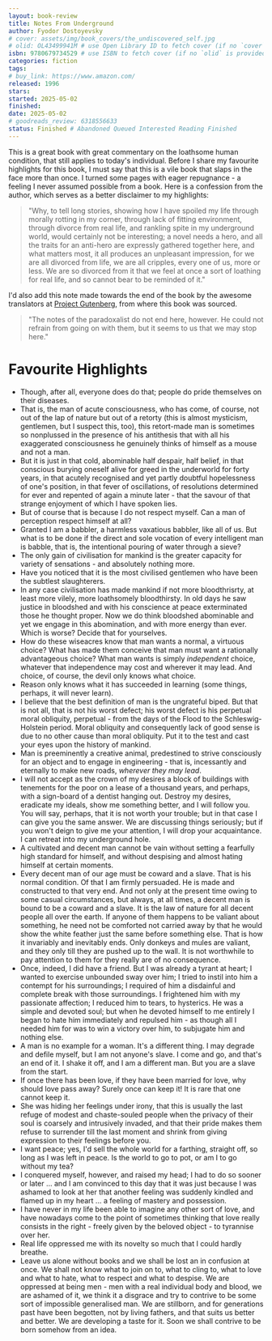 ```yaml
---
layout: book-review
title: Notes From Underground
author: Fyodor Dostoyevsky
# cover: assets/img/book_covers/the_undiscovered_self.jpg
# olid: OL43499941M # use Open Library ID to fetch cover (if no `cover` is provided)
isbn: 9780679734529 # use ISBN to fetch cover (if no `olid` is provided, dashes are optional)
categories: fiction
tags:
# buy_link: https://www.amazon.com/
released: 1996
stars:
started: 2025-05-02
finished:
date: 2025-05-02
# goodreads_review: 6318556633
status: Finished # Abandoned Queued Interested Reading Finished
---
```


This is a great book with great commentary on the loathsome human condition, that still applies to today's individual. Before I share my favourite highlights for this book, I must say that this is a vile book that slaps in the face more than once. I turned some pages with eager repugnance - a feeling I never assumed possible from a book. Here is a confession from the author, which serves as a better disclaimer to my highlights:

> "Why, to tell long stories, showing how I have spoiled my life through morally rotting in my corner, through lack of fitting environment, through divorce from real life, and rankling spite in my underground world, would certainly not be interesting; a novel needs a hero, and all the traits for an anti-hero are expressly gathered together here, and what matters most, it all produces an unpleasant impression, for we are all divorced from life, we are all cripples, every one of us, more or less. We are so divorced from it that we feel at once a sort of loathing for real life, and so cannot bear to be reminded of it."

I'd also add this note made towards the end of the book by the awesome translators at [Project Gutenberg](https://www.gutenberg.org/), from where this book was sourced.

> "The notes of the paradoxalist do not end here, however. He could not refrain from going on with them, but it seems to us that we may stop here."

# Favourite Highlights

* Though, after all, everyone does do that; people do pride themselves on their diseases.
* That is, the man of acute consciousness, who has come, of course, not out of the lap of nature but out of a retorty (this is almost mysticism, gentlemen, but I suspect this, too), this retort-made man is sometimes so nonplussed in the presence of his antithesis that with all his exaggerated consciousness he genuinely thinks of himself as a mouse and not a man.
* But it is just in that cold, abominable half despair, half belief, in that conscious burying oneself alive for greed in the underworld for forty years, in that acutely recognised and yet partly doubtful hopelessness of one's position, in that fever of oscillations, of resolutions determined for ever and repented of again a minute later - that the savour of that strange enjoyment of which I have spoken lies.
* But of course that is because I do not respect myself. Can a man of perception respect himself at all?
* Granted I am a babbler, a harmless vaxatious babbler, like all of us. But what is to be done if the direct and sole vocation of every intelligent man is babble, that is, the intentional pouring of water through a sieve?
* The only gain of civilisation for mankind is the greater capacity for variety of sensations - and absolutely nothing more.
* Have you noticed that it is the most civilised gentlemen who have been the subtlest slaughterers.
* In any case civilisation has made mankind if not more bloodthrisrty, at least more vilely, more loathsomely bloodthirsty. In old days he saw justice in bloodshed and with his conscience at peace exterminated those he thought proper. Now we do think bloodshed abominable and yet we engage in this abomination, and with more energy than ever. Which is worse? Decide that for yourselves.
* How do these wiseacres know that man wants a normal, a virtuous choice? What has made them conceive that man must want a rationally advantageous choice? What man wants is simply *independent* choice, whatever that independence may cost and wherever it may lead. And choice, of course, the devil only knows what choice.
* Reason only knows what it has succeeded in learning (some things, perhaps, it will never learn).
* I believe that the best definition of man is the ungrateful biped. But that is not all, that is not his worst defect; his worst defect is his perpetual moral obliquity, perpetual - from the days of the Flood to the Schleswig-Holstein period. Moral obliquity and consequently lack of good sense is due to no other cause than moral obliquity. Put it to the test and cast your eyes upon the history of mankind.
* Man is preeminently a creative animal, predestined to strive consciously for an object and to engage in engineering - that is, incessantly and eternally to make new roads, *wherever they may lead*.
* I will not accept as the crown of my desires a block of buildings with tenements for the poor on a lease of a thousand years, and perhaps, with a sign-board of a dentist hanging out. Destroy my desires, eradicate my ideals, show me something better, and I will follow you. You will say, perhaps, that it is not worth your trouble; but in that case I can give you the same answer. We are discussing things seriously; but if you won't deign to give me your attention, I will drop your acquaintance. I can retreat into my underground hole.
* A cultivated and decent man cannot be vain without setting a fearfully high standard for himself, and without despising and almost hating himself at certain moments.
* Every decent man of our age must be coward and a slave. That is his normal condition. Of that I am firmly persuaded. He is made and constructed to that very end. And not only at the present time owing to some casual circumstances, but always, at all times, a decent man is bound to be a coward and a slave. It is the law of nature for all decent people all over the earth. If anyone of them happens to be valiant about something, he need not be comforted not carried away by that he would show the white feather just the same before something else. That is how it invariably and inevitably ends. Only donkeys and mules are valiant, and they only till they are pushed up to the wall. It is not worthwhile to pay attention to them for they really are of no consequence.
* Once, indeed, I did have a friend. But I was already a tyrant at heart; I wanted to exercise unbounded sway over him; I tried to instil into him a contempt for his surroundings; I required of him a disdainful and complete break with those surroundings. I frightened him with my passionate affection; I reduced him to tears, to hysterics. He was a simple and devoted soul; but when he devoted himself to me entirely I began to hate him immediately and repulsed him - as though all I needed him for was to win a victory over him, to subjugate him and nothing else.
* A man is no example for a woman. It's a different thing. I may degrade and defile myself, but I am not anyone's slave. I come and go, and that's an end of it. I shake it off, and I am a different man. But you are a slave from the start.
* If once there has been love, if they have been married for love, why should love pass away? Surely once can keep it! It is rare that one cannot keep it.
* She was hiding her feelings under irony, that this is usually the last refuge of modest and chaste-souled people when the privacy of their soul is coarsely and intrusively invaded, and that their pride makes them refuse to surrender till the last moment and shrink from giving expression to their feelings before you.
* I want peace; yes, I'd sell the whole world for a farthing, straight off, so long as I was left in peace. Is the world to go to pot, or am I to go without my tea?
* I conquered myself, however, and raised my head; I had to do so sooner or later ... and I am convinced to this day that it was just because I was ashamed to look at her that another feeling was suddenly kindled and flamed up in my heart ... a feeling of mastery and possession.
* I have never in my life been able to imagine any other sort of love, and have nowadays come to the point of sometimes thinking that love really consists in the right - freely given by the beloved object - to tyrannise over her. 
* Real life oppressed me with its novelty so much that I could hardly breathe.
* Leave us alone without books and we shall be lost an in confusion at once. We shall not know what to join on to, what to cling to, what to love and what to hate, what to respect and what to despise. We are oppressed at being men - men with a real individual body and blood, we are ashamed of it, we think it a disgrace and try to contrive to be some sort of impossible generalised man. We are stillborn, and for generations past have been begotten, not by living fathers, and that suits us better and better. We are developing a taste for it. Soon we shall contrive to be born somehow from an idea.


